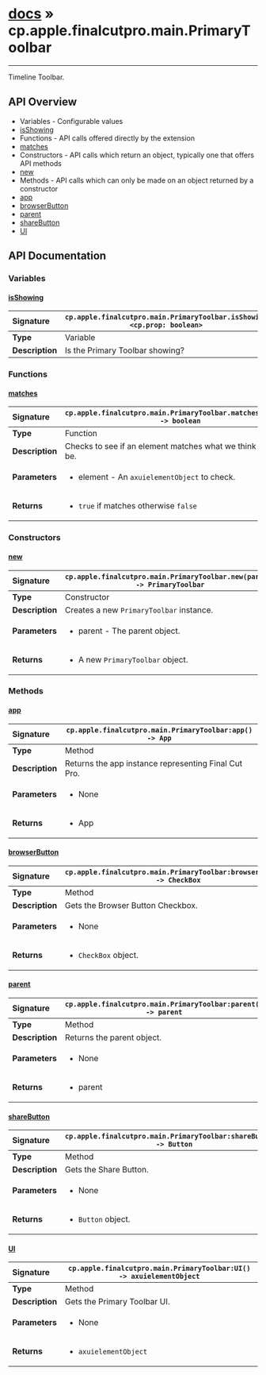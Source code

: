 # [docs](index.md) » cp.apple.finalcutpro.main.PrimaryToolbar
---

Timeline Toolbar.

## API Overview
* Variables - Configurable values
 * [isShowing](#isshowing)
* Functions - API calls offered directly by the extension
 * [matches](#matches)
* Constructors - API calls which return an object, typically one that offers API methods
 * [new](#new)
* Methods - API calls which can only be made on an object returned by a constructor
 * [app](#app)
 * [browserButton](#browserbutton)
 * [parent](#parent)
 * [shareButton](#sharebutton)
 * [UI](#ui)

## API Documentation

### Variables

#### [isShowing](#isshowing)
| <span style="float: left;">**Signature**</span> | <span style="float: left;">`cp.apple.finalcutpro.main.PrimaryToolbar.isShowing <cp.prop: boolean>` </span>                                                          |
| -----------------------------------------------------|---------------------------------------------------------------------------------------------------------|
| **Type**                                             | Variable                                                                                         |
| **Description**                                      | Is the Primary Toolbar showing?                                                                                         |

### Functions

#### [matches](#matches)
| <span style="float: left;">**Signature**</span> | <span style="float: left;">`cp.apple.finalcutpro.main.PrimaryToolbar.matches(element) -> boolean` </span>                                                          |
| -----------------------------------------------------|---------------------------------------------------------------------------------------------------------|
| **Type**                                             | Function                                                                                         |
| **Description**                                      | Checks to see if an element matches what we think it should be.                                                                                         |
| **Parameters**                                       | <ul><li>element - An <code>axuielementObject</code> to check.</li></ul>   |
| **Returns**                                          | <ul><li><code>true</code> if matches otherwise <code>false</code></li></ul>            |

### Constructors

#### [new](#new)
| <span style="float: left;">**Signature**</span> | <span style="float: left;">`cp.apple.finalcutpro.main.PrimaryToolbar.new(parent) -> PrimaryToolbar` </span>                                                          |
| -----------------------------------------------------|---------------------------------------------------------------------------------------------------------|
| **Type**                                             | Constructor                                                                                         |
| **Description**                                      | Creates a new `PrimaryToolbar` instance.                                                                                         |
| **Parameters**                                       | <ul><li>parent - The parent object.</li></ul>   |
| **Returns**                                          | <ul><li>A new <code>PrimaryToolbar</code> object.</li></ul>            |

### Methods

#### [app](#app)
| <span style="float: left;">**Signature**</span> | <span style="float: left;">`cp.apple.finalcutpro.main.PrimaryToolbar:app() -> App` </span>                                                          |
| -----------------------------------------------------|---------------------------------------------------------------------------------------------------------|
| **Type**                                             | Method                                                                                         |
| **Description**                                      | Returns the app instance representing Final Cut Pro.                                                                                         |
| **Parameters**                                       | <ul><li>None</li></ul>   |
| **Returns**                                          | <ul><li>App</li></ul>            |

#### [browserButton](#browserbutton)
| <span style="float: left;">**Signature**</span> | <span style="float: left;">`cp.apple.finalcutpro.main.PrimaryToolbar:browserButton() -> CheckBox` </span>                                                          |
| -----------------------------------------------------|---------------------------------------------------------------------------------------------------------|
| **Type**                                             | Method                                                                                         |
| **Description**                                      | Gets the Browser Button Checkbox.                                                                                         |
| **Parameters**                                       | <ul><li>None</li></ul>   |
| **Returns**                                          | <ul><li><code>CheckBox</code> object.</li></ul>            |

#### [parent](#parent)
| <span style="float: left;">**Signature**</span> | <span style="float: left;">`cp.apple.finalcutpro.main.PrimaryToolbar:parent() -> parent` </span>                                                          |
| -----------------------------------------------------|---------------------------------------------------------------------------------------------------------|
| **Type**                                             | Method                                                                                         |
| **Description**                                      | Returns the parent object.                                                                                         |
| **Parameters**                                       | <ul><li>None</li></ul>   |
| **Returns**                                          | <ul><li>parent</li></ul>            |

#### [shareButton](#sharebutton)
| <span style="float: left;">**Signature**</span> | <span style="float: left;">`cp.apple.finalcutpro.main.PrimaryToolbar:shareButton() -> Button` </span>                                                          |
| -----------------------------------------------------|---------------------------------------------------------------------------------------------------------|
| **Type**                                             | Method                                                                                         |
| **Description**                                      | Gets the Share Button.                                                                                         |
| **Parameters**                                       | <ul><li>None</li></ul>   |
| **Returns**                                          | <ul><li><code>Button</code> object.</li></ul>            |

#### [UI](#ui)
| <span style="float: left;">**Signature**</span> | <span style="float: left;">`cp.apple.finalcutpro.main.PrimaryToolbar:UI() -> axuielementObject` </span>                                                          |
| -----------------------------------------------------|---------------------------------------------------------------------------------------------------------|
| **Type**                                             | Method                                                                                         |
| **Description**                                      | Gets the Primary Toolbar UI.                                                                                         |
| **Parameters**                                       | <ul><li>None</li></ul>   |
| **Returns**                                          | <ul><li><code>axuielementObject</code></li></ul>            |

